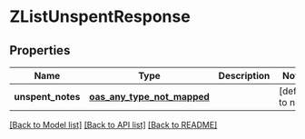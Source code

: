 # ZListUnspentResponse
## Properties

| Name | Type | Description | Notes |
|------------ | ------------- | ------------- | -------------|
| **unspent\_notes** | [**oas_any_type_not_mapped**](.md) |  | [default to null] |

[[Back to Model list]](../README.md#documentation-for-models) [[Back to API list]](../README.md#documentation-for-api-endpoints) [[Back to README]](../README.md)

